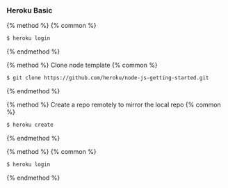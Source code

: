 ### Heroku Basic

{% method %}
{% common %}
```bash
$ heroku login
```
{% endmethod %}

{% method %}
Clone node template 
{% common %} 
```bash
$ git clone https://github.com/heroku/node-js-getting-started.git 
```
{% endmethod %}

{% method %}
Create a repo remotely to mirror the local repo
{% common %} 
```bash
$ heroku create   
``` 
{% endmethod %}


{% method %}
{% common %}
```bash
$ heroku login
```
{% endmethod %}




